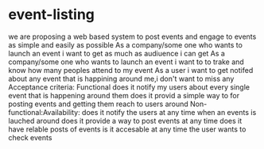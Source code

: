# event-listing
we are proposing a web based system to post events and engage to events as simple and easily as possible  As a company/some one who wants to launch an event i want to get as much as audiuence i can get As a company/some one who wants to launch an event i want to to trake and know how many peoples attend to my event As a user i want to get notifed about any event that is happining around me,i don't want to miss any   Acceptance criteria: Functional does it notify my users about every single event that is happening around them does it provid a simple way to for posting events and getting them reach to users around  Non-functional:Availability: does it notify the users at any time when an events is lauched  around does it provide a way to post events at any time does it have relable posts of events is it accesable at any time the user wants to check events
